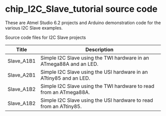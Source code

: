 chip_I2C_Slave_tutorial source code  
===================================  
These are Atmel Studio 6.2 projects and Arduino demonstration code for the
 various I2C Slave examples.  

Source code files for I2C Slave projects  

| Title                | Description
| ------------------- | --------------------------------------------------------  
| Slave_A1B1 | Simple I2C Slave using the TWI hardware in an ATmega88A and an LED.  
| Slave_A2B1 | Simple I2C Slave using the USI hardware in an ATtiny85 and an LED.  
| Slave_A1B2 | Simple I2C Slave using the TWI hardware to read from an ATmega88A.  
| Slave_A1B2 | Simple I2C Slave using the USI hardware to read from an ATtiny85.  
